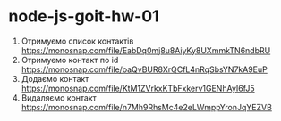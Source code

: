 # node-js-goit-hw-01

1. Отримуємо список контактів https://monosnap.com/file/EabDq0mj8u8AiyKy8UXmmkTN6ndbRU
2. Отримуємо контакт по id https://monosnap.com/file/oaQvBUR8XrQCfL4nRqSbsYN7kA9EuP
3. Додаємо контакт https://monosnap.com/file/KtM1ZVrkxKTbFxkerv1GENhAyI6fJ5
4. Видаляємо контакт https://monosnap.com/file/n7Mh9RhsMc4e2eLWmppYronJqYEZVB
